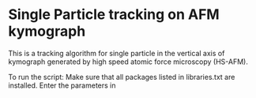# Single Particle tracking on AFM kymograph
This is a tracking algorithm for single particle in the vertical axis of kymograph generated by high speed atomic force microscopy (HS-AFM).

To run the script:
Make sure that all packages listed in libraries.txt are installed.
Enter the parameters in 

